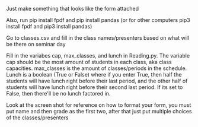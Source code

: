 Just make something that looks like the form attached

Also, run pip install fpdf and pip install pandas (or for other computers pip3 install fpdf and pip3 install pandas)

Go to classes.csv and fill in the class names/presenters based on what will be there on seminar day

Fill in the variabes cap, max_classes, and lunch in Reading.py. The variable cap should be the most amount of students in each class, aka class capacities. max_classes is the amount of classes/periods in the schedule. Lunch is a boolean (True or False) where if you enter True, then half the students will have lunch right before their last period, and the other half of students will have lunch right before their second last period. If its set to False, then there'll be no lunch factored in.

Look at the screen shot for reference on how to format your form, you must put name and then grade as the first two, after that just put multiple choices of the classes/presenters
